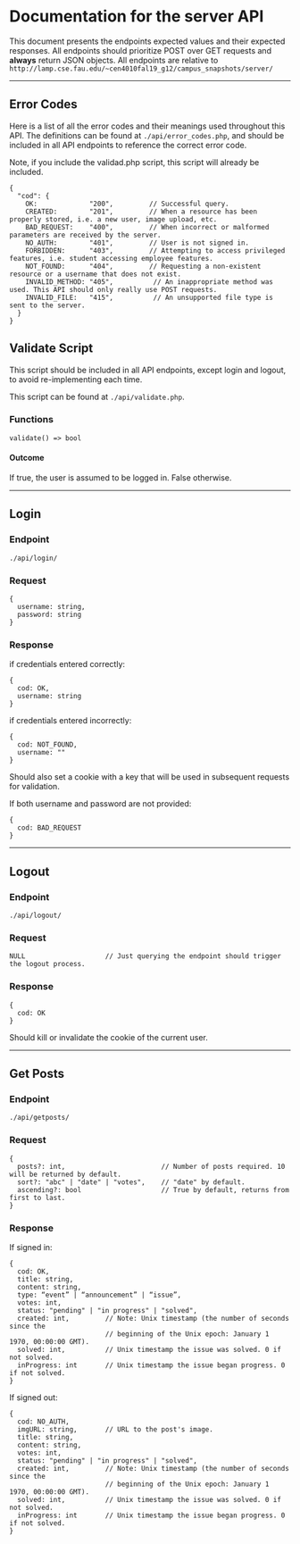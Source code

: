 # Documentation for the server API

This document presents the endpoints expected values and their expected
responses. All endpoints should prioritize POST over GET requests and **always**
return JSON objects.
All endpoints are relative to `http://lamp.cse.fau.edu/~cen4010fal19_g12/campus_snapshots/server/`

---

## Error Codes

Here is a list of all the error codes and their meanings used throughout
this API. The definitions can be found at `./api/error_codes.php`,
and should be included in all API endpoints to reference the correct error code.

Note, if you include the validad.php script, this script will already be included.

```
{
  "cod": {
    OK:             "200",         // Successful query.
    CREATED:        "201",         // When a resource has been properly stored, i.e. a new user, image upload, etc.
    BAD_REQUEST:    "400",         // When incorrect or malformed parameters are received by the server.
    NO_AUTH:        "401",         // User is not signed in.
    FORBIDDEN:      "403",         // Attempting to access privileged features, i.e. student accessing employee features.
    NOT_FOUND:      "404",         // Requesting a non-existent resource or a username that does not exist.
    INVALID_METHOD: "405",          // An inappropriate method was used. This API should only really use POST requests.
    INVALID_FILE:   "415",          // An unsupported file type is sent to the server.
  }
}
```

## Validate Script

This script should be included in all API endpoints, except login and logout, to avoid
re-implementing each time.

This script can be found at `./api/validate.php`.

### Functions

```
validate() => bool
```

#### Outcome

If true, the user is assumed to be logged in. False otherwise.

---

## Login

### Endpoint

`./api/login/`

### Request

```
{
  username: string,
  password: string
}
```

### Response

if credentials entered correctly:

```
{
  cod: OK,
  username: string
}
```

if credentials entered incorrectly:

```
{
  cod: NOT_FOUND,
  username: ""
}
```

Should also set a cookie with a key that will be used in subsequent requests
for validation.

If both username and password are not provided:

```
{
  cod: BAD_REQUEST
}
```

---

## Logout

### Endpoint

`./api/logout/`

### Request

```
NULL                    // Just querying the endpoint should trigger the logout process.
```

### Response

```
{
  cod: OK
}
```

Should kill or invalidate the cookie of the current user.

---

## Get Posts

### Endpoint

`./api/getposts/`

### Request

```
{
  posts?: int,                        // Number of posts required. 10 will be returned by default.
  sort?: "abc" | "date" | "votes",    // "date" by default.
  ascending?: bool                    // True by default, returns from first to last.
}
```

### Response

If signed in:

```
{
  cod: OK,
  title: string,
  content: string,
  type: “event” | “announcement” | “issue”,
  votes: int,
  status: "pending" | "in progress" | "solved",
  created: int,         // Note: Unix timestamp (the number of seconds since the
                        // beginning of the Unix epoch: January 1 1970, 00:00:00 GMT).
  solved: int,          // Unix timestamp the issue was solved. 0 if not solved.
  inProgress: int       // Unix timestamp the issue began progress. 0 if not solved.
}
```

If signed out:

```
{
  cod: NO_AUTH,
  imgURL: string,       // URL to the post's image.
  title: string,
  content: string,
  votes: int,
  status: "pending" | "in progress" | "solved",
  created: int,         // Note: Unix timestamp (the number of seconds since the
                        // beginning of the Unix epoch: January 1 1970, 00:00:00 GMT).
  solved: int,          // Unix timestamp the issue was solved. 0 if not solved.
  inProgress: int       // Unix timestamp the issue began progress. 0 if not solved.
}
```

